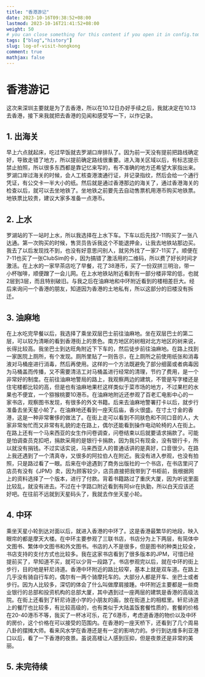 ```yaml
---
title: "香港游记"
date: 2023-10-16T09:38:52+08:00
lastmod: 2023-10-16T21:41:52+08:00
weight: 50
# you can close something for this content if you open it in config.toml.
tags: ["blog","history"]
slug: log-of-visit-hongkong
comment: true
mathjax: false
---
```


# 香港游记

这次来深圳主要就是为了去香港，所以在10.12日办好手续之后，我就决定在10.13去香港，接下来我就把去香港的见闻和感受写一下，以作记录。

## 1. 出海关
早上六点就起床，吃过早饭就去罗湖口岸排队了。因为前一天没有提前把路线确定好，导致走错了地方，所以提前确定路线很重要。进入海关区域以后，有标志提示禁止拍照，所以很多东西都是靠记忆来写的，有不准确的地方还希望大家指出来。罗湖口岸过海关的时候，会人工核查港澳通行证，并记录指纹，然后会给一个通行凭证，有公交卡一半大小的纸。然后就是通过香港那边的海关了，通过香港海关的检查以后，就可以去坐地铁了。坐地铁之前要先去自动售票机用港币购买地铁票。地铁票比较贵，建议大家多准备一点港币。

## 2. 上水

罗湖站的下一站时上水，所以我选择在上水下车。下车以后先找7-11购买了一张八达通。第一次购买的时候，售货员告诉我这个不能退押金，让我去地铁站那边买。我去了以后发现找不到，也没有好意思问别人，就另外找了一家7-11买了。顺便在7-11也买了一张ClubSim的卡，因为搞错了激活用的二维码，所以费了好长时间才激活。在上水的一家早茶店吃了早餐，花了38港币，买了一份双拼三明治，带一小杯咖啡，顺便蹭了一会儿网。在上水地铁站附近看到有一部分楼非常的低，也就2层到3层，而且特别破旧。与我之后在油麻地和中环附近看到的楼相差巨大。经后来询问一个香港的朋友，知道因为香港的土地私有，所以这部分的旧楼没有拆迁。


## 3. 油麻地
在上水吃完早餐以后，我选择了乘坐双层巴士前往油麻地。坐在双层巴士的第二层，可以较为清晰的看到香港街上的景色。南方地区的树相对北方地区的树来说，长得比较高。我坐巴士到达旺角附近下下车的，然后徒步前往油麻地。在路上找到一家医院上厕所，有个发现。厕所里贴了一则告示，在上厕所之前使用纸张和消毒液对马桶座进行消毒，然后再使用。这样的一个方法既避免了部分细菌或者病毒因为马桶盖而传播，又不需要清洁工对马桶盖进行经常的清理，节约了费用，是一个非常好的制度。在前往油麻地警局的路上，我观察两边的建筑，不管是写字楼还是住宅楼都比较的高，但是也有油麻地果栏这样类似于菜市场的地方，不过果栏的水果也不便宜，一个猕猴桃要10港币。在油麻地附近还参观了百老汇电影中心的一家书店，观察图书发现，有很多的外文书籍。后来去油麻地警署打卡以后，就步行准备去坐天星小轮了。在油麻地还看到一座天后庙，香火很盛。在寸土寸金的香港，这是一种非常奢侈的做法了。在街上走可以看到不同肤色和不同口音的人，大家非常匆忙而又非常有礼貌的走在路上，偶尔还能看到操作电动轮椅的人在街上。在路上还有一个马来西亚的女生作问卷调查，问卷结束以后就要请求捐款了。可能是怕调查员克扣吧，捐款采用的是银行卡捐款，因为我只有现金，没有银行卡，所以就没有捐钱。不过实话实说，马来西亚人的普通话讲的是真好，口音很少。在路上我还遇到了一个清真寺，又很多的阿拉伯人在附近。我没有进入参观，也没有拍照，只是路过看了一眼。后来在中途遇到了商务出版社的一个书店，在书店里问了店员有没有《JPM》卖，因为顾客较少，店员直接把我带到了书柜前，我根据网上的资料选择了一个版本，进行了付款。背着书籍路过了重庆大厦，因为听说里面比较乱，就没有进去。不过在十字路口附近看到有阿sir在执勤，所以白天应该还好吧。在往前不远就到天星码头了，我就去作坐天星小轮。


## 4. 中环
乘坐天星小轮到达对面以后，就进入香港的中环了。这是香港最繁华的地段，映入眼帘的都是摩天大楼。在中环主要参观了三联书店，书店分为上下两层，有简体中文图书、繁体中文图书和外文图书。书店的人不是很多，但是图书的种类比较全，书店支持的支付方式也比较多。我在这家书店看到了很多版本的JPM，可惜已经提前买了，早知道不买，就可以少背一段路了。书店参观完以后，就在中环的街上步行，目的地是轩尼诗道。香港中环附近的路比较窄，基本上就是双车道。在路上几乎没有骑自行车的，偶尔有一两个骑摩托车的。大部分人都是开车、坐巴士或者步行。因为人比较多，深切的体会了什么叫做摩肩接踵。中环附近主要都是一些商业银行的总部和投资机构的总部大厦，其中遇到过一座两层的建筑是香港的高级法院。在街上还看到了轩尼诗道小学的小朋友的画，放在街道上的相框里。轩尼诗道上的餐厅也比较多，有比较高级的，也有类似于大陆盖饭套餐性质的，套餐的价格在20-40港币不等，我买了一杯冰可乐，花了6港币，考虑道香港的物价以及中环的房价，这个价格在可以接受的范围内。在香港的一座天桥下，还看到了几个周易八卦的摆摊大师。看来风水学在香港还是有一定的影响力的。步行到达维多利亚港口以后，看了一下香港的夜景。虽说高楼让人感到压抑，但是夜景还是非常的美丽。

## 5. 未完待续

